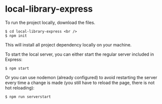 # local-library-express

To run the project locally, download the files.   
```
$ cd local-library-express <br />
$ npm init
```
This will install all project dependency locally on your machine.  

To start the local server, you can either start the regular server included in Express: 
```
$ npm start
```
Or you can use nodemon (already configured) to avoid restarting the server every time a change is made (you still have to reload the page, there is not hot reloading): <br />
```
$ npm run serverstart
```
